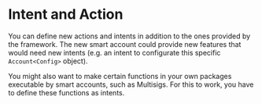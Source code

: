 # Intent and Action

You can define new actions and intents in addition to the ones provided by the framework. The new smart account could provide new features that would need new intents (e.g. an intent to configurate this specific `Account<Config>` object).

You might also want to make certain functions in your own packages executable by smart accounts, such as Multisigs. For this to work, you have to define these functions as intents.

